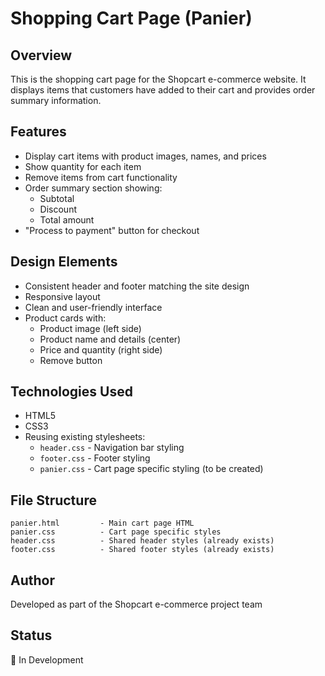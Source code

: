 # Shopping Cart Page (Panier)

## Overview
This is the shopping cart page for the Shopcart e-commerce website. It displays items that customers have added to their cart and provides order summary information.

## Features
- Display cart items with product images, names, and prices
- Show quantity for each item
- Remove items from cart functionality
- Order summary section showing:
  - Subtotal
  - Discount
  - Total amount
- "Process to payment" button for checkout

## Design Elements
- Consistent header and footer matching the site design
- Responsive layout
- Clean and user-friendly interface
- Product cards with:
  - Product image (left side)
  - Product name and details (center)
  - Price and quantity (right side)
  - Remove button

## Technologies Used
- HTML5
- CSS3
- Reusing existing stylesheets:
  - `header.css` - Navigation bar styling
  - `footer.css` - Footer styling
  - `panier.css` - Cart page specific styling (to be created)

## File Structure
```
panier.html         - Main cart page HTML
panier.css          - Cart page specific styles
header.css          - Shared header styles (already exists)
footer.css          - Shared footer styles (already exists)
```

## Author
Developed as part of the Shopcart e-commerce project team

## Status
🚧 In Development